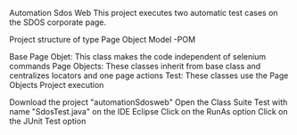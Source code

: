 Automation Sdos Web This project executes two automatic test cases on the SDOS corporate page.

Project structure of type Page Object Model -POM

Base Page Objet: This class makes the code independent of selenium commands
Page Objects: These classes inherit from base class and centralizes locators and one page actions
Test: These classes use the Page Objects
Project execution

Download the project "automationSdosweb"
Open the Class Suite Test with name "SdosTest.java" on the IDE Eclipse
Click on the RunAs option
Click on the JUnit Test option
